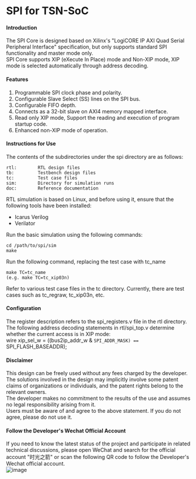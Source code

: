 # SPI for TSN-SoC

#### Introduction

The SPI Core is designed based on Xilinx's "LogiCORE IP AXI Quad Serial Peripheral Interface" specification, but only supports standard SPI functionality and master mode only. <br>
SPI Core supports XIP (eXecute In Place) mode and Non-XIP mode, XIP mode is selected automatically through address decoding. <br>

#### Features 

1. Programmable SPI clock phase and polarity. 
2. Configurable Slave Select (SS) lines on the SPI bus. 
3. Configurable FIFO depth.
4. Connects as a 32-bit slave on  AXI4 memory mapped interface.
5. Read only XIP mode, Support the reading and execution of program startup code.
6. Enhanced non-XIP mode of operation.

####  Instructions for Use

The contents of the subdirectories under the spi directory are as follows: 
```
rtl:        RTL design files
tb:         Testbench design files
tc:         Test case files
sim:        Directory for simulation runs
doc:        Reference documentation
```

RTL simulation is based on Linux, and before using it, ensure that the following tools have been installed: 

* Icarus Verilog 
* Verilator 

Run the basic simulation using the following commands:
```
cd /path/to/spi/sim 
make 
```
Run the following command, replacing the test case with tc_name
```
make TC=tc_name 
(e.g. make TC=tc_xip03n)
```
Refer to various test case files in the tc directory. Currently, there are test cases such as tc_regraw, tc_xip03n, etc. <br>

####  Configuration

The register description refers to the spi_registers.v file in the rtl directory.<br>
The following address decoding statements in rtl/spi_top.v determine whether the current access is in XIP mode: <br>
    wire  xip_sel_w  = ((bus2ip_addr_w & `SPI_ADDR_MASK) == `SPI_FLASH_BASEADDR);

#### Disclaimer

This design can be freely used without any fees charged by the developer. <br>
The solutions involved in the design may implicitly involve some patent claims of organizations or individuals, and the patent rights belong to the relevant owners. <br>
The developer makes no commitment to the results of the use and assumes no legal responsibility arising from it. <br>
Users must be aware of and agree to the above statement. If you do not agree, please do not use it. <br>

#### Follow the Developer's Wechat Official Account
If you need to know the latest status of the project and participate in related technical discussions, please open WeChat and search for the official account "时光之箭" or scan the following QR code to follow the Developer's Wechat official account. <br>
![image](https://open.weixin.qq.com/qr/code?username=Arrow-of-Time-zd "时光之箭")
